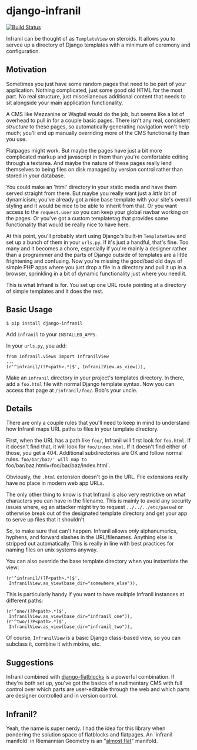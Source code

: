 # django-infranil

[![Build Status](https://travis-ci.org/ccnmtl/django-infranil.png)](https://travis-ci.org/ccnmtl/django-infranil)

Infranil can be thought of as `TemplateView` on steroids. It allows
you to servce up a directory of Django templates with a minimum of
ceremony and configuration.

## Motivation

Sometimes you just have some random pages that need to be part of your
application. Nothing complicated, just some good old HTML for the most
part. No real structure, just miscellaneous additional content that
needs to sit alongside your main application functionality.

A CMS like Mezzanine or Wagtail would do the job, but seems like a lot
of overhead to pull in for a couple basic pages. There isn't any real,
consistent *structure* to these pages, so automatically generating
navigation won't help much; you'll end up manually overriding more of
the CMS functionality than you use.

Flatpages might work. But maybe the pages have just a bit more
complicated markup and javascript in them than you're comfortable
editing through a textarea. And maybe the nature of these pages really
lend themselves to being files on disk managed by version control
rather than stored in your database.

You could make an 'html' directory in your static media and have them
served straight from there. But maybe you really want just a *little*
bit of dynamicism; you've already got a nice base template with your
site's overall styling and it would be nice to be able to inherit from
that. Or you want access to the `request.user` so you can keep your
global navbar working on the pages. Or you've got a custom templatetag
that provides some functionality that would be really nice to have
here.

At this point, you'll probably start using Django's built-in
`TemplateView` and set up a bunch of them in your `urls.py`. If it's
just a handful, that's fine. Too many and it becomes a chore,
especially if you're mainly a designer rather than a programmer and
the parts of Django outside of templates are a little frightening and
confusing. Now you're missing the good/bad old days of simple PHP apps
where you just drop a file in a directory and pull it up in a browser,
sprinkling in a bit of dynamic functionality just where you need it.

This is what Infranil is for. You set up one URL route pointing at a
directory of simple templates and it does the rest.

## Basic Usage

    $ pip install django-infranil

Add `infranil` to your `INSTALLED_APPS`.

In your `urls.py`, you add:

    from infranil.views import InfranilView
    ...
    (r'^infranil/(?P<path>.*)$', InfranilView.as_view()),

Make an `infranil` directory in your project's templates directory. In
there, add a `foo.html` file with normal Django template syntax. Now
you can access that page at `/infranil/foo/`. Bob's your uncle.

## Details

There are only a couple rules that you'll need to keep in mind to
understand how Infranil maps URL paths to files in your template
directory.

First, when the URL has a path like `foo/`, Infranil will first look
for `foo.html`. If it doesn't find that, it will look for
`foo/index.html`. If it doesn't find either of those, you get a
404. Additional subdirectories are OK and follow normal
rules. `foo/bar/baz/' will map to `foo/bar/baz.html` or
`foo/bar/baz/index.html`.

Obviously, the `.html` extension doesn't go in the URL. File
extensions really have no place in modern web app URLs.

The only other thing to know is that Infranil is also very restrictive
on what characters you can have in the filename. This is mainly to
avoid any security issues where, eg an attacker might try to request
`../../../etc/passwd` or otherwise break out of the designated
template directory and get your app to serve up files that it
shouldn't.

So, to make sure that can't happen. Infranil allows *only*
alphanumerics, hyphens, and forward slashes in the
URL/filenames. Anything else is stripped out automatically. This is
really in line with best practices for naming files on unix systems
anyway.

You can also override the base template directory when you instantiate
the view:

    (r'^infranil/(?P<path>.*)$',
     InfranilView.as_view(base_dir="somewhere_else")),

This is particularly handy if you want to have multiple Infranil
instances at different paths:

    (r'^one/(?P<path>.*)$',
     InfranilView.as_view(base_dir="infranil_one")),
    (r'^two/(?P<path>.*)$',
     InfranilView.as_view(base_dir="infranil_two")),

Of course, `InfranilView` is a basic Django class-based view, so you
can subclass it, combine it with mixins, etc.

## Suggestions

Infranil combined with
[django-flatblocks](https://github.com/funkybob/django-flatblocks) is
a powerful combination. If they're both set up, you've got the basics
of a rudimentary CMS with full control over which parts are
user-editable through the web and which parts are designer controlled
and in version control.

## Infranil?

Yeah, the name is super nerdy. I had the idea for this library when
pondering the solution space of flatblocks and flatpages. An 'infranil
manifold' in Riemannian Geometry is an "[almost flat](http://en.wikipedia.org/wiki/Almost_flat_manifold)" manifold.

